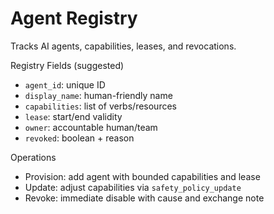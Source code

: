 # Agent Registry

Tracks AI agents, capabilities, leases, and revocations.

Registry Fields (suggested)
- `agent_id`: unique ID
- `display_name`: human-friendly name
- `capabilities`: list of verbs/resources
- `lease`: start/end validity
- `owner`: accountable human/team
- `revoked`: boolean + reason

Operations
- Provision: add agent with bounded capabilities and lease
- Update: adjust capabilities via `safety_policy_update`
- Revoke: immediate disable with cause and exchange note

